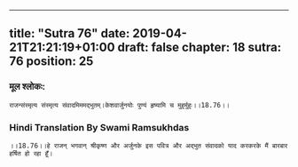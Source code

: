 
---
title: "Sutra 76"
date: 2019-04-21T21:21:19+01:00
draft: false
chapter: 18
sutra: 76
position: 25
---
### मूल श्लोकः:
```
राजन्संस्मृत्य संस्मृत्य संवादमिममद्भुतम्।केशवार्जुनयोः पुण्यं हृष्यामि च मुहुर्मुहुः।।18.76।।

```

### Hindi Translation By Swami Ramsukhdas
```
।।18.76।।हे राजन् भगवान् श्रीकृष्ण और अर्जुनके इस पवित्र और अद्भुत संवादको याद करकरके मैं बारबार हर्षित हो रहा हूँ।

```


